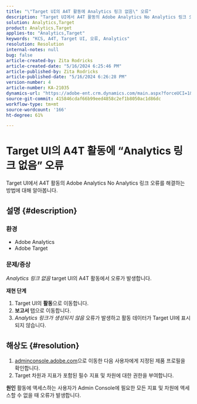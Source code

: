 ```yaml
---
title: "\"Target UI의 A4T 활동에 Analytics 링크 없음\" 오류"
description: "Target UI에서 A4T 활동의 Adobe Analytics No Analytics 링크 오류를 해결하는 방법에 대해 알아봅니다."
solution: Analytics,Target
product: Analytics,Target
applies-to: "Analytics,Target"
keywords: "KCS, A4T, Target UI, 오류, Analytics"
resolution: Resolution
internal-notes: null
bug: false
article-created-by: Zita Rodricks
article-created-date: "5/16/2024 6:25:46 PM"
article-published-by: Zita Rodricks
article-published-date: "5/16/2024 6:26:28 PM"
version-number: 4
article-number: KA-21035
dynamics-url: "https://adobe-ent.crm.dynamics.com/main.aspx?forceUCI=1&pagetype=entityrecord&etn=knowledgearticle&id=ed3366b3-b113-ef11-9f89-6045bd0298d4"
source-git-commit: 415846cdaf66b99eed4858c2ef1b8050ac1d86dc
workflow-type: tm+mt
source-wordcount: '166'
ht-degree: 61%

---
```


# Target UI의 A4T 활동에 “Analytics 링크 없음” 오류


Target UI에서 A4T 활동의 Adobe Analytics No Analytics 링크 오류를 해결하는 방법에 대해 알아봅니다.

## 설명 {#description}


### <b>환경</b>

- Adobe Analytics
- Adobe Target




### <b>문제/증상</b>

*Analytics 링크 없음* target UI의 A4T 활동에서 오류가 발생합니다.



<b>재현 단계</b>

1. Target UI의 <b>활동</b>으로 이동합니다.
2. <b>보고서 </b>탭으로 이동합니다.
3. *Analytics 링크가 생성되지 않음* 오류가 발생하고 활동 데이터가 Target UI에 표시되지 않습니다.



## 해상도 {#resolution}


1. [adminconsole.adobe.com](https://adminconsole.adobe.com/)으로 이동한 다음 사용자에게 지정된 제품 프로필을 확인합니다.
2. Target 차원과 지표가 포함된 필수 지표 및 차원에 대한 권한을 부여합니다.



<b>원인</b>
활동에 액세스하는 사용자가 Admin Console에 필요한 모든 지표 및 차원에 액세스할 수 없을 때 오류가 발생합니다.
